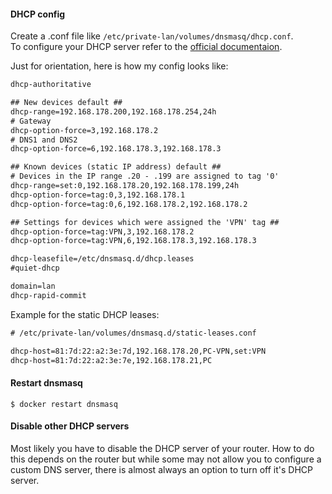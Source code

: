 #### DHCP config

Create a .conf file like ```/etc/private-lan/volumes/dnsmasq/dhcp.conf```.  
To configure your DHCP server refer to the [official documentaion](http://www.thekelleys.org.uk/dnsmasq/docs/dnsmasq-man.html).

Just for orientation, here is how my config looks like:

```xml
dhcp-authoritative

## New devices default ##
dhcp-range=192.168.178.200,192.168.178.254,24h
# Gateway
dhcp-option-force=3,192.168.178.2
# DNS1 and DNS2
dhcp-option-force=6,192.168.178.3,192.168.178.3

## Known devices (static IP address) default ##
# Devices in the IP range .20 - .199 are assigned to tag '0'
dhcp-range=set:0,192.168.178.20,192.168.178.199,24h
dhcp-option-force=tag:0,3,192.168.178.1
dhcp-option-force=tag:0,6,192.168.178.2,192.168.178.2

## Settings for devices which were assigned the 'VPN' tag ##
dhcp-option-force=tag:VPN,3,192.168.178.2
dhcp-option-force=tag:VPN,6,192.168.178.3,192.168.178.3

dhcp-leasefile=/etc/dnsmasq.d/dhcp.leases
#quiet-dhcp

domain=lan
dhcp-rapid-commit
```

Example for the static DHCP leases:

```xml
# /etc/private-lan/volumes/dnsmasq.d/static-leases.conf

dhcp-host=81:7d:22:a2:3e:7d,192.168.178.20,PC-VPN,set:VPN
dhcp-host=81:7d:22:a2:3e:7e,192.168.178.21,PC
```

#### Restart dnsmasq

    $ docker restart dnsmasq

#### Disable other DHCP servers

Most likely you have to disable the DHCP server of your router. How to do this depends on the router but while some may not allow you to configure a custom DNS server, there is almost always an option to turn off it's DHCP server.
